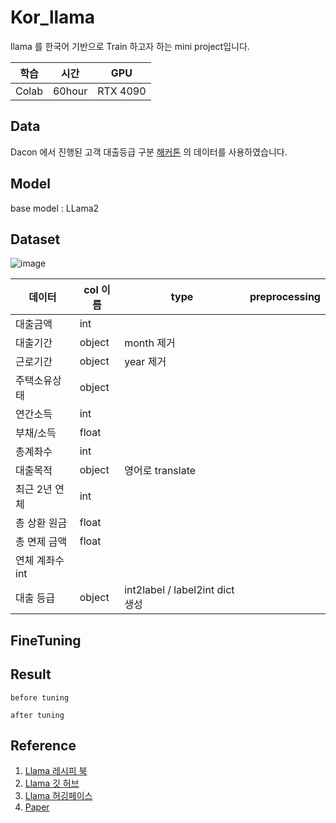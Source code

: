 # Kor_llama
llama 를 한국어 기반으로  Train 하고자 하는 mini project입니다. 

|학습|시간 | GPU |
|-----|------|------|
|Colab|60hour| RTX 4090 |

## Data 

Dacon 에서 진행된 고객 대출등급 구분 [해커톤](https://dacon.io/competitions/official/236214/overview/description) 의 데이터를 사용하였습니다. 





## Model 

base model : LLama2 


## Dataset 


![image](https://github.com/suted2/Kor_llama/assets/101646531/0f8d9245-b281-44c7-b6cf-4694cee54b14)


|데이터| col 이름|	type|	preprocessing|
|----|-----|-----|-----------|
|대출금액|	int	| |
|대출기간	|object|	month 제거| 
|근로기간	|object	|year 제거|
|주택소유상태	|object	| |
|연간소득 |	int| |	
|부채/소득 |	float |	 |
|총계좌수 |	int |	|
|대출목적 |	object |	영어로 translate |
|최근 2년 연체 |	int |	|
|총 상환 원금 |	float | |	
|총 면제 금액 |	float | |	
|연체 계좌수	int	| |
|대출 등급	|object	| int2label / label2int  dict 생성| 

 
## FineTuning 



## Result 


`before tuning` 



`after tuning` 



## Reference 

1. [Llama 레시피 북](https://github.com/facebookresearch/llama-recipes/)
2. [Llama 깃 허브](https://github.com/facebookresearch/llama)
3. [Llama 허깅페이스](https://huggingface.co/meta-llama/Llama-2-7b)
4. [Paper](https://ai.meta.com/research/publications/llama-2-open-foundation-and-fine-tuned-chat-models/)

